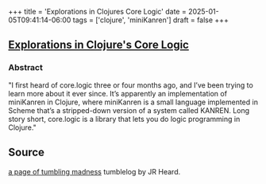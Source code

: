 +++
title = 'Explorations in Clojures Core Logic'
date = 2025-01-05T09:41:14-06:00
tags = ['clojure', 'miniKanren']
draft = false
+++

## [Explorations in Clojure's Core Logic](https://jrheard.tumblr.com/post/43575891007/explorations-in-clojures-corelogic)

### Abstract

"I first heard of core.logic three or four months ago, and I’ve been trying to learn more about it ever since. It’s apparently an implementation of miniKanren in Clojure, where miniKanren is a small language implemented in Scheme that’s a stripped-down version of a system called KANREN.
Long story short, core.logic is a library that lets you do logic programming in Clojure."

## Source

[a page of tumbling madness](https://jrheard.tumblr.com/) tumblelog by JR Heard.